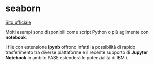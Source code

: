 # seaborn

[Sito ufficiale](https://seaborn.pydata.org/)

Molti esempi sono disponibili come script Python o più agilmente con **notebook**.

I file con estensione **ipynb** offrono infatti la possibilità di rapido trasferimento tra diverse piattaforme 
e il recente supporto di **Jupyter Notebook** in ambito PASE estenderà le potenzialità di IBM i.

